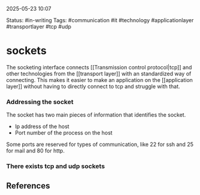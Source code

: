 2025-05-23 10:07

Status: #in-writing
Tags: #communication #it #technology #applicationlayer #transportlayer #tcp #udp

# sockets
The socketing interface connects [[Transmission control protocol|tcp]] and other technologies from the [[transport layer]] with an standardized way of connecting. This makes it easier to make an application on the [[application layer]] without having to directly connect to tcp and struggle with that. 


### Addressing the socket
The socket has two main pieces of information that identifies the socket. 
- Ip address of the host
- Port number of the process on the host

Some ports are reserved for types of communication, like 22 for ssh and 25 for mail and 80 for http.

### There exists tcp and udp sockets


## References